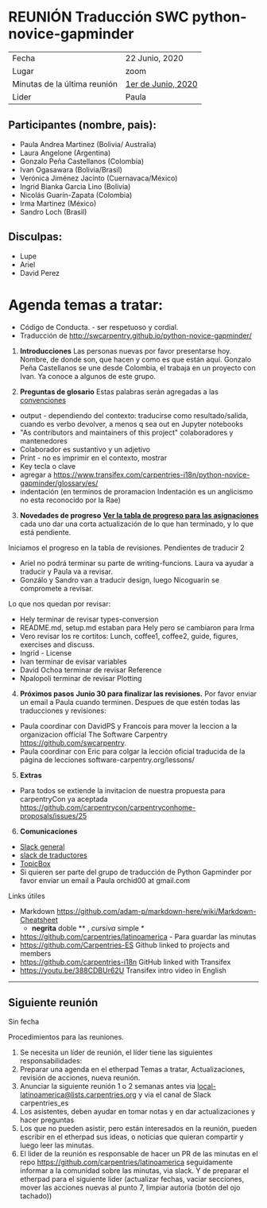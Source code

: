 # REUNIÓN Traducción SWC python-novice-gapminder

|||
|--|--|
| Fecha | 22 Junio, 2020 |
| Lugar | zoom|
| Minutas de la última reunión | [1er de Junio, 2020](https://github.com/carpentries/latinoamerica/blob/master/traducciones/minutos/2020-06-01.md ) |
| Lider | Paula|

## Participantes (nombre, pais):
* Paula Andrea Martinez (Bolivia/ Australia) 
* Laura Angelone (Argentina)
* Gonzalo Peña Castellanos (Colombia)
* Ivan Ogasawara (Bolivia/Brasil)
* Verónica Jiménez Jacinto (Cuernavaca/México)
* Ingrid Bianka Garcia Lino (Bolivia)
* Nicolás Guarín-Zapata (Colombia)
* Irma Martinez (México)
* Sandro Loch (Brasil)

## Disculpas:
* Lupe
* Ariel
* David Perez

# Agenda temas a tratar:

* Código de Conducta. - ser respetuoso y cordial.
* Traducción de http://swcarpentry.github.io/python-novice-gapminder/ 

1. **Introducciones**
Las personas nuevas por favor presentarse hoy. Nombre, de donde son, que hacen y como es que están aquí.
Gonzalo Peña Castellanos se une desde Colombia, el trabaja en un proyecto con Ivan. Ya conoce a algunos de este grupo.

2. **Preguntas de glosario** 
Estas palabras serán agregadas a las [convenciones](https://github.com/Carpentries-ES/board/blob/master/Convenciones_Traduccion.md)
* output - dependiendo del contexto: traducirse como resultado/salida, cuando es verbo devolver, a menos q sea out en Jupyter notebooks
* "As contributors and maintainers of this project" colaboradores y mantenedores 
* Colaborador es sustantivo y un adjetivo
* Print - no es imprimir en el contexto, mostrar
* Key tecla o clave
* agregar a https://www.transifex.com/carpentries-i18n/python-novice-gapminder/glossary/es/
* indentación (en terminos de proramacion Indentación es un anglicismo no esta reconocido por la Rae) 

3. **Novedades de progreso**
[**Ver la tabla de progreso para las asignaciones**](https://github.com/carpentries/latinoamerica/blob/master/traducciones/projects/swc-python-gapminder/fechas-progreso.md)
cada uno dar una corta actualización de lo que han terminado, y lo que está pendiente.

Iniciamos el progreso en la tabla de revisiones. 
Pendientes de traducir 2 
  * Ariel no podrá terminar su parte de writing-funcions. Laura va ayudar a traducir y Paula va a revisar.
  * Gonzálo y Sandro van a traducir design, luego Nicoguarin se compromete a revisar.
  
Lo que nos quedan por revisar: 

  * Hely terminar de revisar types-conversion
  * README.md, setup.md estaban para Hely pero se cambiaron para Irma 
  * Vero revisar los re cortitos: Lunch, coffee1, coffee2, guide, figures, exercises and discuss.
  * Ingrid -  License  
  * Ivan terminar de evisar variables
  * David Ochoa terminar de revisar Reference
  * Npalopoli terminar de revisar Plotting 

4. **Próximos pasos**
**Junio 30 para finalizar las revisiones.**
 Por favor enviar un email a Paula cuando terminen.
Despues de que estén todas las traducciones y revisiones:
* Paula coordinar con DavidPS y Francois para mover la leccion a la  organizacion official The Software Carpentry https://github.com/swcarpentry.
* Paula coordinar con Eric para colgar la lección oficial traducida de la página de lecciones software-carpentry.org/lessons/
    
5. **Extras**
- Para todos se extiende la invitacion de nuestra propuesta para carpentryCon ya aceptada
https://github.com/carpentrycon/carpentryconhome-proposals/issues/25

6. **Comunicaciones**
- [Slack general](https://swcarpentry.slack.com)
- [slack de traductores](equipotraducciones.slack.com )
- [TopicBox](https://carpentries.topicbox.com/groups/local-latinoamerica)
- Si quieren ser parte del grupo de traducción de Python Gapminder por favor enviar un email a Paula orchid00 at gmail.com

Links útiles
- Markdown https://github.com/adam-p/markdown-here/wiki/Markdown-Cheatsheet
   *  **negrita** doble ** , *cursiva* simple *
- https://github.com/carpentries/latinoamerica - Para guardar las minutas
- https://github.com/Carpentries-ES Github linked to projects and members
- https://github.com/carpentries-i18n  GitHub linked with Transifex
- https://youtu.be/388CDBUr62U Transifex intro video in English

-------------------------------------------------------

## Siguiente reunión
Sin fecha

Procedimientos para las reuniones.
1. Se necesita un líder de reunión, el líder tiene las siguientes responsabilidades:
2. Preparar una agenda en el etherpad Temas a tratar, Actualizaciones, revisión de acciones, nueva reunión.
3. Anunciar la siguiente reunión 1 o 2 semanas antes via local-latinoamerica@lists.carpentries.org y via el canal de Slack carpentries_es 
4. Los asistentes, deben ayudar en tomar notas y en dar actualizaciones y hacer preguntas
5. Los que no pueden asistir, pero están interesados en la reunión, pueden escribir en el etherpad sus ideas, o noticias que quieran compartir y luego leer las minutas.
6. El lider de la reunión es responsable de hacer un PR de las minutas en el repo https://github.com/carpentries/latinoamerica seguidamente informar a la comunidad sobre las minutas, via slack. Y de preparar el etherpad para el siguiente lider (actualizar fechas, vaciar secciones, mover las acciones nuevas al punto 7, limpiar autoría (botón del ojo tachado))
